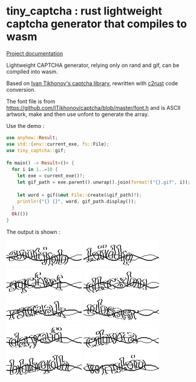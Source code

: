 # tiny_captcha : rust lightweight captcha generator that compiles to wasm

[Project documentation](https://docs.rs/tiny_captcha)

Lightweight CAPTCHA generator, relying only on rand and gif, can be compiled into wasm.

Based on [Ivan Tikhonov's captcha library](http://brokestream.com/captcha.html), rewritten with [c2rust](https://c2rust.com) code conversion.

The font file is from https://github.com/ITikhonov/captcha/blob/master/font.h and is ASCII artwork, make and then use unfont to generate the array.

Use the demo :

```rust
use anyhow::Result;
use std::{env::current_exe, fs::File};
use tiny_captcha::gif;

fn main() -> Result<()> {
  for i in 1..=10 {
    let exe = current_exe()?;
    let gif_path = exe.parent().unwrap().join(format!("{}.gif", i));

    let word = gif(&mut File::create(&gif_path)?);
    println!("{} {}", word, gif_path.display());
  }
  Ok(())
}
```

The output is shown :

![](https://raw.githubusercontent.com/rmw-link/tiny_captcha/master/gif/1.gif) ![](https://raw.githubusercontent.com/rmw-link/tiny_captcha/master/gif/2.gif) ![](https://raw.githubusercontent.com/rmw-link/tiny_captcha/master/gif/3.gif) ![](https://raw.githubusercontent.com/rmw-link/tiny_captcha/master/gif/4.gif) ![](https://raw.githubusercontent.com/rmw-link/tiny_captcha/master/gif/5.gif) ![](https://raw.githubusercontent.com/rmw-link/tiny_captcha/master/gif/6.gif) ![](https://raw.githubusercontent.com/rmw-link/tiny_captcha/master/gif/7.gif) ![](https://raw.githubusercontent.com/rmw-link/tiny_captcha/master/gif/8.gif) ![](https://raw.githubusercontent.com/rmw-link/tiny_captcha/master/gif/9.gif) ![](https://raw.githubusercontent.com/rmw-link/tiny_captcha/master/gif/10.gif)